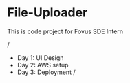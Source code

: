 # File-Uploader

This is code project for Fovus SDE Intern

/

- Day 1: UI Design
- Day 2: AWS setup
- Day 3: Deployment
/
